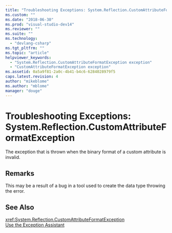 ```yaml
---
title: "Troubleshooting Exceptions: System.Reflection.CustomAttributeFormatException | Microsoft Docs"
ms.custom: ""
ms.date: "2018-06-30"
ms.prod: "visual-studio-dev14"
ms.reviewer: ""
ms.suite: ""
ms.technology: 
  - "devlang-csharp"
ms.tgt_pltfrm: ""
ms.topic: "article"
helpviewer_keywords: 
  - "System.Reflection.CustomAttributeFormatException exception"
  - "CustomAttributeFormatException exception"
ms.assetid: 0a5a9f81-2a0c-4b41-b4c6-6284028979f5
caps.latest.revision: 4
author: "mikeblome"
ms.author: "mblome"
manager: "douge"
---
```

# Troubleshooting Exceptions: System.Reflection.CustomAttributeFormatException
The exception that is thrown when the binary format of a custom attribute is invalid.  
  
## Remarks  
 This may be a result of a bug in a tool used to create the data type throwing the error.  
  
## See Also  
 <xref:System.Reflection.CustomAttributeFormatException>   
 [Use the Exception Assistant](http://msdn.microsoft.com/library/e0a78c50-7318-4d54-af51-40c00aea8711)